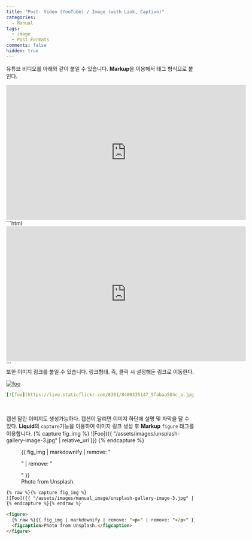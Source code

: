 ```yaml
---
title: "Post: Video (YouTube) / Image (with Link, Caption)"
categories:
  - Manual
tags:
  - image
  - Post Formats
comments: false
hidden: true
---
```


유튜브 비디오를 아래와 같이 붙일 수 있습니다. **Markup**을 이용해서 태그 형식으로 붙인다. 
<iframe width="640" height="360" src="https://www.youtube-nocookie.com/embed/l2Of1-d5E5o?controls=0&amp;showinfo=0" frameborder="0" allowfullscreen></iframe>
<br>
```html
<iframe width="640" 
        height="360" 
        src="https://www.youtube-nocookie.com/embed/l2Of1-d5E5o?controls=0&amp;showinfo=0"
        frameborder="0" 
        allowfullscreen>
</iframe>
```
<br>
또한 이미지 링크를 붙일 수 있습니다. 링크형태. 즉, 클릭 시 설정해둔 링크로 이동한다.

[![foo](https://live.staticflickr.com/8361/8400335147_5fabaa504c_o.jpg)](https://flic.kr/p/dNiUYB)
```yaml
[![foo](https://live.staticflickr.com/8361/8400335147_5fabaa504c_o.jpg)](https://flic.kr/p/dNiUYB)
```
<br>

캡션 달린 이미지도 생성가능하다. 캡션이 달리면 이미지 하단에 설명 및 자막을 달 수 있다. **Liquid**의 `capture`기능을 이용하여 이미지 링크 생성 후 **Markup** `figure` 태그를 이용합니다.
{% capture fig_img %}
![Foo]({{ "/assets/images/unsplash-gallery-image-3.jpg" | relative_url }})
{% endcapture %}

<figure>
  {{ fig_img | markdownify | remove: "<p>" | remove: "</p>" }}
  <figcaption>Photo from Unsplash.</figcaption>
</figure>

```html
{% raw %}{% capture fig_img %}
![Foo]({{ "/assets/images/manual_image/unsplash-gallery-image-3.jpg" | relative_url }})
{% endcapture %}{% endraw %}

<figure>
  {% raw %}{{ fig_img | markdownify | remove: "<p>" | remove: "</p>" }}{% endraw %}
  <figcaption>Photo from Unsplash.</figcaption>
</figure>
```